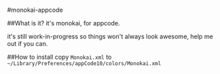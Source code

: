 #monokai-appcode

##What is it?
it's monokai, for appcode.

it's still work-in-progress so things won't always look awesome, help me out if you can.

##How to install
copy `Monokai.xml` to `~/Library/Preferences/appCode10/colors/Monokai.xml`